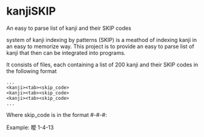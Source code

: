 # kanjiSKIP
An easy to parse list of kanji and their SKIP codes

system of kanji indexing by patterns (SKIP) is a meathod of indexing kanji in an easy to memorize way. 
This project is to provide an easy to parse list of kanji that then can be integrated into programs. 

It consists of files, each containing a list of 200 kanji and their SKIP codes in the following format

```
...
<kanji><tab><skip_code>
<kanji><tab><skip_code>
<kanji><tab><skip_code>
...
```

Where skip_code is in the format #-#-#:

Example:
曖 1-4-13

